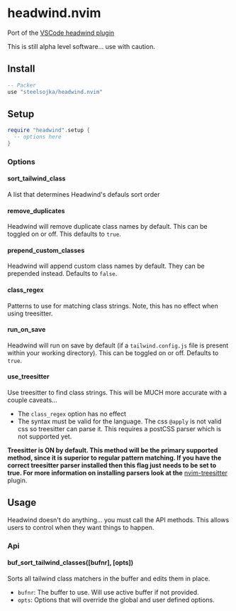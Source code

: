 # headwind.nvim

Port of the [VSCode headwind plugin](https://marketplace.visualstudio.com/items?itemName=heybourn.headwind)

This is still alpha level software... use with caution.

## Install

```lua
-- Packer
use "steelsojka/headwind.nvim"
```

## Setup

```lua
require "headwind".setup {
  -- options here
}
```

### Options

#### sort_tailwind_class

A list that determines Headwind's defauls sort order

#### remove_duplicates

Headwind will remove duplicate class names by default. This can be toggled on or off. This defaults to `true`.

#### prepend_custom_classes

Headwind will append custom class names by default. They can be prepended instead. Defaults to `false`.

#### class_regex

Patterns to use for matching class strings. Note, this has no effect when using treesitter.

#### run_on_save

Headwind will run on save by default (if a `tailwind.config.js` file is present within your working directory). This can be toggled on or off. Defaults to `true`.

#### use_treesitter

Use treesitter to find class strings. This will be MUCH more accurate with a couple caveats...

- The `class_regex` option has no effect
- The syntax must be valid for the language. The css `@apply` is not valid css so treesitter can parse it. This requires a postCSS parser which is not supported yet.

**Treesitter is ON by default. This method will be the primary supported method, since it is superior to regular pattern matching.
If you have the correct treesitter parser installed then this flag just needs to be set to true.
For more information on installing parsers look at the** [nvim-treesitter](https://github.com/nvim-treesitter/nvim-treesitter) plugin.

## Usage

Headwind doesn't do anything... you must call the API methods. This allows users to control when they want things to happen.

### Api

#### buf_sort_tailwind_classes([bufnr], [opts])

Sorts all tailwind class matchers in the buffer and edits them in place.

- `bufnr`: The buffer to use. Will use active buffer if not provided.
- `opts`: Options that will override the global and user defined options.

